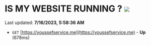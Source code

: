 # IS MY WEBSITE RUNNING ? [![](https://img.shields.io/static/v1?label=Sponsor&message=%E2%9D%A4&logo=GitHub&color=%23fe8e86)](https://github.com/sponsors/<username>)

Last updated: **7/16/2023, 5:58:36 AM**

- `GET` [https://youssefservice.me](https://youssefservice.me) - **Up** (678ms)
